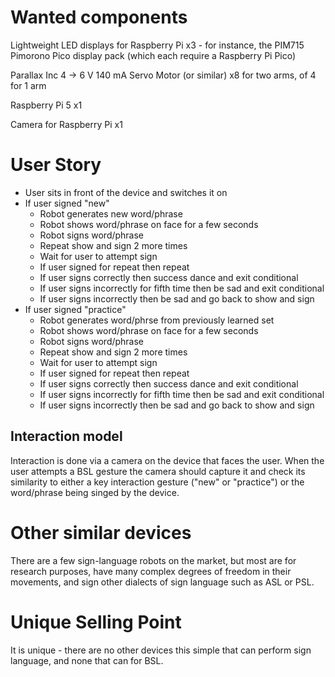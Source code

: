 # Wanted components
Lightweight LED displays for Raspberry Pi x3 - for instance, the PIM715 Pimorono Pico display pack (which each require a Raspberry Pi Pico)

Parallax Inc 4 → 6 V 140 mA Servo Motor (or similar) x8 for two arms, of 4 for 1 arm

Raspberry Pi 5 x1

Camera for Raspberry Pi x1

# User Story
- User sits in front of the device and switches it on
- If user signed "new"
	- Robot generates new word/phrase
	- Robot shows word/phrase on face for a few seconds
	- Robot signs word/phrase
	- Repeat show and sign 2 more times
	- Wait for user to attempt sign
	- If user signed for repeat then repeat
	- If user signs correctly then success dance and exit conditional
	- If user signs incorrectly for fifth time then be sad and exit conditional
	- If user signs incorrectly then be sad and go back to show and sign
- If user signed "practice"
	- Robot generates word/phrse from previously learned set
	- Robot shows word/phrase on face for a few seconds
	- Robot signs word/phrase
	- Repeat show and sign 2 more times
	- Wait for user to attempt sign
	- If user signed for repeat then repeat
	- If user signs correctly then success dance and exit conditional
	- If user signs incorrectly for fifth time then be sad and exit conditional
	- If user signs incorrectly then be sad and go back to show and sign

## Interaction model
Interaction is done via a camera on the device that faces the user. When the user attempts a BSL gesture the camera should capture it and check its similarity to either a key interaction gesture ("new" or "practice") or the word/phrase being singed by the device.

# Other similar devices
There are a few sign-language robots on the market, but most are for research purposes, have many complex degrees of freedom in their movements, and sign other dialects of sign language such as ASL or PSL.

# Unique Selling Point
It is unique - there are no other devices this simple that can perform sign language, and none that can for BSL.
